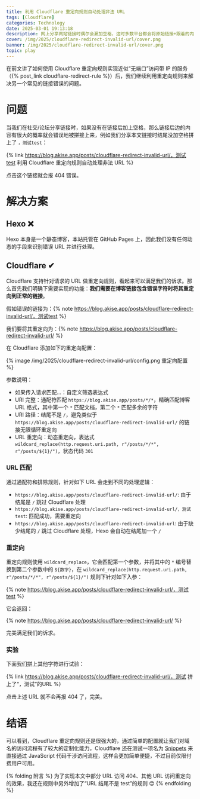 ```yaml
---
title: 利用 Cloudflare 重定向规则自动处理非法 URL
tags: [Cloudflare]
categories: Technology
date: 2025-03-01 19:13:18
description: 网上分享网站链接时偶尔会漏加空格，这时多数平台都会将原始链接+跟着的内容识别为新链接，用户点进来是 404 非常尴尬，我们借助 Cloudflare 的重定向规则来解决此问题
cover: /img/2025/cloudflare-redirect-invalid-url/cover.png
banner: /img/2025/cloudflare-redirect-invalid-url/cover.png
topic: play
---
```


在前文讲了如何使用 Cloudflare 重定向规则实现近似“无端口”访问带 IP 的服务（{% post_link cloudflare-redirect-rule %}）后，我们继续利用重定向规则来解决另一个常见的链接错误的问题。

# 问题

当我们在社交/论坛分享链接时，如果没有在链接后加上空格，那么链接后边的内容有很大的概率就会错误地被拼接上来，例如我们分享本文链接时结尾没加空格拼上了 `，测试test`：

{% link https://blog.akise.app/posts/cloudflare-redirect-invalid-url/，测试test 利用 Cloudflare 重定向规则自动处理非法 URL %}

点击这个链接就会报 404 错误。

# 解决方案

## Hexo ❌

Hexo 本身是一个静态博客，本站托管在 GitHub Pages 上，因此我们没有任何动态的手段来识别错误 URL 并进行处理。

## Cloudflare ✔

Cloudflare 支持针对请求的 URL 做重定向规则，看起来可以满足我们的诉求。那么首先我们明确下需要实现的功能：**我们需要在博客链接包含错误字符时将其重定向到正常的链接**。

假如错误的链接为：{% note https://blog.akise.app/posts/cloudflare-redirect-invalid-url/，测试test %}

我们要将其重定向为：{% note https://blog.akise.app/posts/cloudflare-redirect-invalid-url/ %}

在 Cloudflare 添加如下的重定向配置：

{% image /img/2025/cloudflare-redirect-invalid-url/config.png 重定向配置 %}

参数说明：

- 如果传入请求匹配...：自定义筛选表达式
- URI 完整：通配符匹配 `https://blog.akise.app/posts/*/*`，精确匹配博客 URL 格式，其中第一个 `*` 匹配文档，第二个 `*` 匹配多余的字符
- URI 路径：结尾不是 `/`，避免类似于 `https://blog.akise.app/posts/cloudflare-redirect-invalid-url/` 的链接无限循环重定向
- URL 重定向：动态重定向，表达式 `wildcard_replace(http.request.uri.path, r"/posts/*/*", r"/posts/${1}/")`，状态代码 `301`

### URL 匹配

通过通配符和排除规则，针对如下 URL 会走到不同的处理逻辑：

- `https://blog.akise.app/posts/cloudflare-redirect-invalid-url/`: 由于结尾是 `/` 跳过 Cloudflare 处理
- `https://blog.akise.app/posts/cloudflare-redirect-invalid-url/，测试test`: 匹配成功，需要重定向
- `https://blog.akise.app/posts/cloudflare-redirect-invalid-url`: 由于缺少结尾的 `/` 跳过 Cloudflare 处理，Hexo 会自动在结尾加一个 `/`

### 重定向

重定向规则使用 `wildcard_replace`，它会匹配第一个参数，并将其中的 `*` 编号替换到第二个参数中的 `${数字}`，在 `wildcard_replace(http.request.uri.path, r"/posts/*/*", r"/posts/${1}/")` 规则下针对如下入参：

{% note https://blog.akise.app/posts/cloudflare-redirect-invalid-url/，测试test %}

它会返回：

{% note https://blog.akise.app/posts/cloudflare-redirect-invalid-url/ %}

完美满足我们的诉求。

### 实验

下面我们拼上其他字符进行试验：

{% link https://blog.akise.app/posts/cloudflare-redirect-invalid-url/，测试 拼上了“，测试”的URL %}

点击上述 URL 就不会再报 404 了，完美。

# 结语

可以看到，Cloudflare 重定向规则还是很强大的，通过简单的配置就让我们对域名的访问流程有了较大的定制化能力，Cloudflare 还在测试一项名为 [Snippets](https://developers.cloudflare.com/rules/snippets/) 来直接通过 JavaScript 代码干涉访问流程，这样会更加简单便捷，不过目前仅限付费用户可用。

{% folding 附言 %}
为了实现本文中部分 URL 访问 404、其他 URL 访问重定向的效果，我还在规则中另外增加了“URL 结尾不是 test”的规则 😊
{% endfolding %}
